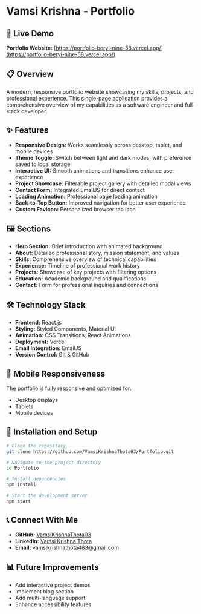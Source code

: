 # Vamsi Krishna - Portfolio

## 🔗 Live Demo
**Portfolio Website:** [https://portfolio-beryl-nine-58.vercel.app/](https://portfolio-beryl-nine-58.vercel.app/)

## 📋 Overview
A modern, responsive portfolio website showcasing my skills, projects, and professional experience. This single-page application provides a comprehensive overview of my capabilities as a software engineer and full-stack developer.

## ✨ Features
- **Responsive Design:** Works seamlessly across desktop, tablet, and mobile devices
- **Theme Toggle:** Switch between light and dark modes, with preference saved to local storage
- **Interactive UI:** Smooth animations and transitions enhance user experience
- **Project Showcase:** Filterable project gallery with detailed modal views
- **Contact Form:** Integrated EmailJS for direct contact
- **Loading Animation:** Professional page loading animation
- **Back-to-Top Button:** Improved navigation for better user experience
- **Custom Favicon:** Personalized browser tab icon

## 🖼️ Sections
- **Hero Section:** Brief introduction with animated background
- **About:** Detailed professional story, mission statement, and values
- **Skills:** Comprehensive overview of technical capabilities
- **Experience:** Timeline of professional work history
- **Projects:** Showcase of key projects with filtering options
- **Education:** Academic background and qualifications
- **Contact:** Form for professional inquiries and connections

## 🛠️ Technology Stack
- **Frontend:** React.js
- **Styling:** Styled Components, Material UI
- **Animation:** CSS Transitions, React Animations
- **Deployment:** Vercel
- **Email Integration:** EmailJS
- **Version Control:** Git & GitHub

## 📱 Mobile Responsiveness
The portfolio is fully responsive and optimized for:
- Desktop displays
- Tablets
- Mobile devices

## 🚀 Installation and Setup
```bash
# Clone the repository
git clone https://github.com/VamsiKrishnaThota03/Portfolio.git

# Navigate to the project directory
cd Portfolio

# Install dependencies
npm install

# Start the development server
npm start
```

## 📞 Connect With Me
- **GitHub:** [VamsiKrishnaThota03](https://github.com/VamsiKrishnaThota03)
- **LinkedIn:** [Vamsi Krishna Thota](https://www.linkedin.com/in/thota-vamsi-krishna-a6b9b1264/)
- **Email:** vamsikrishnathota483@gmail.com

## 📊 Future Improvements
- Add interactive project demos
- Implement blog section
- Add multi-language support
- Enhance accessibility features
